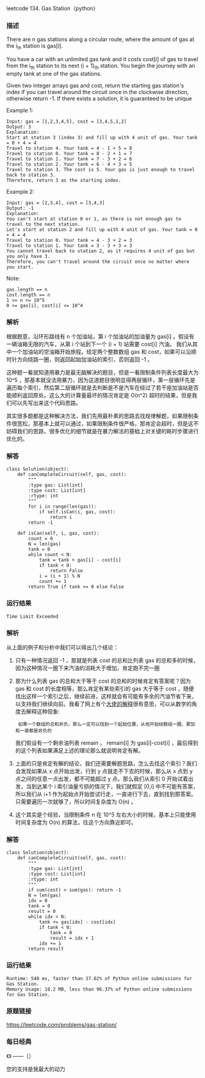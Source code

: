 leetcode  134. Gas Station（python）




### 描述

There are n gas stations along a circular route, where the amount of gas at the i<sub>th</sub> station is gas[i].

You have a car with an unlimited gas tank and it costs cost[i] of gas to travel from the i<sub>th</sub> station to its next (i + 1)<sub>th</sub> station. You begin the journey with an empty tank at one of the gas stations.

Given two integer arrays gas and cost, return the starting gas station's index if you can travel around the circuit once in the clockwise direction, otherwise return -1. If there exists a solution, it is guaranteed to be unique



Example 1:

	Input: gas = [1,2,3,4,5], cost = [3,4,5,1,2]
	Output: 3
	Explanation:
	Start at station 3 (index 3) and fill up with 4 unit of gas. Your tank = 0 + 4 = 4
	Travel to station 4. Your tank = 4 - 1 + 5 = 8
	Travel to station 0. Your tank = 8 - 2 + 1 = 7
	Travel to station 1. Your tank = 7 - 3 + 2 = 6
	Travel to station 2. Your tank = 6 - 4 + 3 = 5
	Travel to station 3. The cost is 5. Your gas is just enough to travel back to station 3.
	Therefore, return 3 as the starting index.

	
Example 2:

	Input: gas = [2,3,4], cost = [3,4,3]
	Output: -1
	Explanation:
	You can't start at station 0 or 1, as there is not enough gas to travel to the next station.
	Let's start at station 2 and fill up with 4 unit of gas. Your tank = 0 + 4 = 4
	Travel to station 0. Your tank = 4 - 3 + 2 = 3
	Travel to station 1. Your tank = 3 - 3 + 3 = 3
	You cannot travel back to station 2, as it requires 4 unit of gas but you only have 3.
	Therefore, you can't travel around the circuit once no matter where you start.




Note:

	gas.length == n
	cost.length == n
	1 <= n <= 10^5
	0 <= gas[i], cost[i] <= 10^4


### 解析

根据题意，沿环形路线有 n 个加油站，第 i 个加油站的加油量为 gas[i] 。假设有一辆油箱无限的汽车，从第 i 个站到下一个 (i + 1) 站需要 cost[i]  汽油。 我们从其中一个加油站的空油箱开始旅程。给定两个整数数组 gas 和 cost，如果可以沿顺时针方向绕路一圈，则返回起始加油站的索引，否则返回 -1 。 

这种题一看就知道用暴力是最无脑解决的题目，但是一看限制条件列表长度最大为 10^5 ，那基本就没法用暴力，因为这道题目很明显得两层循环，第一层循环先是遍历每个索引，然后第二层循环就是去判断是不是汽车在经过了若干座加油站是否能顺利返回原处。这么大的计算量最坏的情况肯定是  O(n^2) 超时的结果，但是我们可以先写出来这个代码思路。

其实很多题都是这种解决方法，我们先用最朴素的思路去找规律解题，如果限制条件很宽松，那基本上就可以通过，如果限制条件很严格，那肯定会超时，但是这不妨碍我们的思路，很多优化的细节就是在暴力解法的基础上对关键的耗时步骤进行优化的。


### 解答
				

	class Solution(object):
	    def canCompleteCircuit(self, gas, cost):
	        """
	        :type gas: List[int]
	        :type cost: List[int]
	        :rtype: int
	        """
	        for i in range(len(gas)):
	            if self.isCan(i, gas, cost):
	                return i
	        return -1
	
	    def isCan(self, i, gas, cost):
	        count = 0
	        N = len(gas)
	        tank = 0
	        while count < N:
	            tank = tank + gas[i] - cost[i]
	            if tank < 0:
	                return False
	            i = (i + 1) % N
	            count += 1
	        return True if tank >= 0 else False
             
                
            
            
            	      
			
### 运行结果


	Time Limit Exceeded


### 解析

从上面的例子和分析中我们可以得出几个结论：

1. 只有一种情况返回 -1 ，那就是列表 cost 的总和比列表 gas 的总和多的时候，因为这种情况一圈下来汽油的消耗大于增加，肯定跑不完一圈

2. 那为什么列表 gas 的总和大于等于 cost 的总和的时候肯定有答案呢？因为 gas 和 cost 的长度相等，那么肯定有某些索引的 gas 大于等于 cost ，随便找出这样一个索引之后，继续前进，这样就会有可能有多余的汽油节省下来，以支持我们继续向前。我看了网上有个[大佬的解释](https://www.cnblogs.com/boring09/p/4248482.html)很有意思，可以从数学的角度去解释这种现象:

		如果一个数组的总和非负，那么一定可以找到一个起始位置，从他开始绕数组一圈，累加和一直都是非负的
	
	我们假设有一个剩余油列表 remain ， remain[i] 为 gas[i]-cost[i] ，最后得到的这个列表如果满足上述的理论那么就说明肯定有解。

3. 上面的只是肯定有解的结论，我们还需要解题思路，怎么去找这个索引？我们会发现如果从 x 点开始出发，行到 y 点就走不下去的时候，那么从 x 点到 y 点之间的任意一点出发，都不可能超过 y 点。那么我们从索引 0 开始试着出发，当到达某个 i 索引油量亏损的情况下，我们就假定 [0,i] 中不可能有答案，所以我们从 i+1 作为起始点开始尝试行走，一直进行下去，直到找到那答案。只需要遍历一次就够了，所以时间复杂度为 O(n) 。

4. 这个其实是个经验，当限制条件 n 在 10^5 左右大小的时候，基本上只能使用时间复杂度为 O(n) 的算法，往这个方向靠近即可。



### 解答

	class Solution(object):
	    def canCompleteCircuit(self, gas, cost):
	        """
	        :type gas: List[int]
	        :type cost: List[int]
	        :rtype: int
	        """
	        if sum(cost) > sum(gas): return -1
	        N = len(gas)
	        idx = 0
	        tank = 0
	        result = 0
	        while idx < N:
	            tank += gas[idx] - cost[idx]
	            if tank < 0:
	                tank = 0
	                result = idx + 1
	            idx += 1
	        return result

### 运行结果

	Runtime: 540 ms, faster than 37.02% of Python online submissions for Gas Station.
	Memory Usage: 18.2 MB, less than 96.37% of Python online submissions for Gas Station.

### 原题链接

https://leetcode.com/problems/gas-station/

### 每日经典

《》 ——（）


您的支持是我最大的动力
